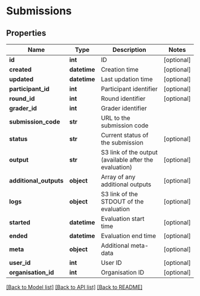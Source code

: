 # Submissions

## Properties
Name | Type | Description | Notes
------------ | ------------- | ------------- | -------------
**id** | **int** | ID | [optional] 
**created** | **datetime** | Creation time | [optional] 
**updated** | **datetime** | Last updation time | [optional] 
**participant_id** | **int** | Participant identifier | [optional] 
**round_id** | **int** | Round identifier | [optional] 
**grader_id** | **int** | Grader identifier | 
**submission_code** | **str** | URL to the submission code | 
**status** | **str** | Current status of the submission | [optional] 
**output** | **str** | S3 link of the output (available after the evaluation) | [optional] 
**additional_outputs** | **object** | Array of any additional outputs | [optional] 
**logs** | **object** | S3 link of the STDOUT of the evaluation | [optional] 
**started** | **datetime** | Evaluation start time | [optional] 
**ended** | **datetime** | Evaluation end time | [optional] 
**meta** | **object** | Additional meta-data | [optional] 
**user_id** | **int** | User ID | [optional] 
**organisation_id** | **int** | Organisation ID | [optional] 

[[Back to Model list]](../README.md#documentation-for-models) [[Back to API list]](../README.md#documentation-for-api-endpoints) [[Back to README]](../README.md)


